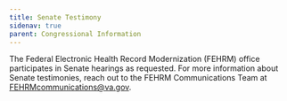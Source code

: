 ```yaml
---
title: Senate Testimony
sidenav: true
parent: Congressional Information
---
```

The Federal Electronic Health Record Modernization (FEHRM) office participates in Senate hearings as requested. For more information about Senate testimonies, reach out to the FEHRM Communications Team at [FEHRMcommunications@va.gov](mailto:FEHRMcommunications@va.gov).
